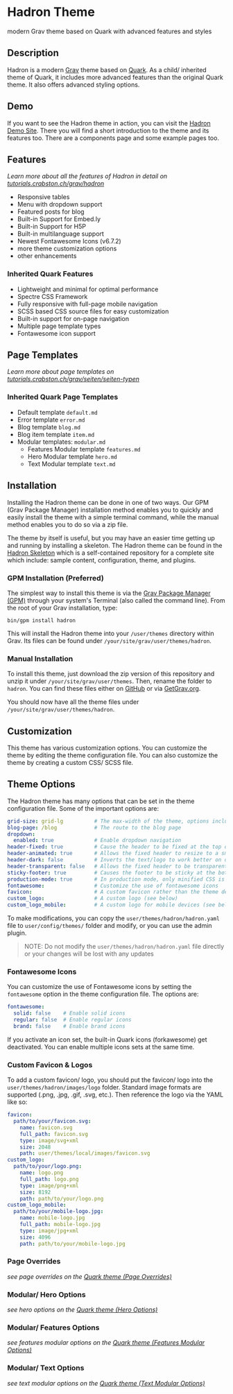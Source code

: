 # Hadron Theme
modern Grav theme based on Quark with advanced features and styles

## Description
Hadron is a modern [Grav](https://getgrav.org) theme based on [Quark](https://github.com/getgrav/grav-theme-quark). As a child/ inherited theme of Quark, it includes more advanced features than the original Quark theme. It also offers advanced styling options.

## Demo
If you want to see the Hadron theme in action, you can visit the [Hadron Demo Site](https://grav.demo.crabston.dev). There you will find a short introduction to the theme and its features too. There are a components page and some example pages too.

## Features
_Learn more about all the features of Hadron in detail on [tutorials.crabston.ch/grav/hadron](https://tutorials.crabston.ch/grav/hadron)_

- Responsive tables
- Menu with dropdown support
- Featured posts for blog
- Built-in Support for Embed.ly
- Built-in Support for H5P
- Built-in multilanguage support
- Newest Fontawesome Icons (v6.7.2)
- more theme customization options
- other enhancements

### Inherited Quark Features
- Lightweight and minimal for optimal performance
- Spectre CSS Framework
- Fully responsive with full-page mobile navigation
- SCSS based CSS source files for easy customization
- Built-in support for on-page navigation
- Multiple page template types
- Fontawesome icon support

## Page Templates
_Learn more about page templates on [tutorials.crabston.ch/grav/seiten/seiten-typen](https://tutorials.crabston.ch/grav/seiten/seiten-typen)_

### Inherited Quark Page Templates
- Default template `default.md`
- Error template `error.md`
- Blog template `blog.md`
- Blog item template `item.md`
- Modular templates: `modular.md`
  - Features Modular template `features.md`
  - Hero Modular template `hero.md`
  - Text Modular template `text.md`

## Installation
Installing the Hadron theme can be done in one of two ways. Our GPM (Grav Package Manager) installation method enables you to quickly and easily install the theme with a simple terminal command, while the manual method enables you to do so via a zip file.

The theme by itself is useful, but you may have an easier time getting up and running by installing a skeleton. The Hadron theme can be found in the [Hadron Skeleton](https://github.com/Crabston/grav-demo) which is a self-contained repository for a complete site which include: sample content, configuration, theme, and plugins.

### GPM Installation (Preferred)
The simplest way to install this theme is via the [Grav Package Manager (GPM)](http://learn.getgrav.org/advanced/grav-gpm) through your system's Terminal (also called the command line). From the root of your Grav installation, type:

    bin/gpm install hadron

This will install the Hadron theme into your `/user/themes` directory within Grav. Its files can be found under `/your/site/grav/user/themes/hadron`.

### Manual Installation
To install this theme, just download the zip version of this repository and unzip it under `/your/site/grav/user/themes`. Then, rename the folder to `hadron`. You can find these files either on [GitHub](https://github.com/Crabston/grav-theme-hadron) or via [GetGrav.org](http://getgrav.org/downloads/themes).

You should now have all the theme files under `/your/site/grav/user/themes/hadron`.

## Customization
This theme has various customization options. You can customize the theme by editing the theme configuration file. You can also customize the theme by creating a custom CSS/ SCSS file.

## Theme Options
The Hadron theme has many options that can be set in the theme configuration file. Some of the important options are:

```yaml
grid-size: grid-lg          # The max-width of the theme, options include: `grid-xl`, `grid-lg`, and `grid-md`
blog-page: /blog            # The route to the blog page
dropdown:
  enabled: true             # Enable dropdown navigation
header-fixed: true          # Cause the header to be fixed at the top of the browser
header-animated: true       # Allows the fixed header to resize to a smaller header when scrolled
header-dark: false          # Inverts the text/logo to work better on dark backgrounds
header-transparent: false   # Allows the fixed header to be transparent over the page
sticky-footer: true         # Causes the footer to be sticky at the bottom of the page
production-mode: true       # In production mode, only minified CSS is used. When disabled, nested CSS with sourcemaps are enabled
fontawesome:                # Customize the use of fontawesome icons
favicon:                    # A custom favicon rather than the theme default (see below for more information)
custom_logo:                # A custom logo (see below)
custom_logo_mobile:         # A custom logo for mobile devices (see below)
```

To make modifications, you can copy the `user/themes/hadron/hadron.yaml` file to `user/config/themes/` folder and modify, or you can use the admin plugin.

> NOTE: Do not modify the `user/themes/hadron/hadron.yaml` file directly or your changes will be lost with any updates

### Fontawesome Icons
You can customize the use of Fontawesome icons by setting the `fontawesome` option in the theme configuration file. The options are:

```yaml
fontawesome:
  solid: false    # Enable solid icons
  regular: false  # Enable regular icons
  brand: false    # Enable brand icons
```
If you activate an icon set, the built-in Quark icons (forkawesome) get deactivated. You can enable multiple icons sets at the same time.

### Custom Favicon & Logos
To add a custom favicon/ logo, you should put the favicon/ logo into the `user/themes/hadron/images/logo` folder. Standard image formats are supported (.png, .jpg, .gif, .svg, etc.). Then reference the logo via the YAML like so:

```yaml
favicon:
  path/to/your/favicon.svg:
    name: favicon.svg
    full_path: favicon.svg
    type: image/svg+xml
    size: 2048
    path: user/themes/local/images/favicon.svg
custom_logo:
  path/to/your/logo.png:
    name: logo.png
    full_path: logo.png
    type: image/png+xml
    size: 8192
    path: path/to/your/logo.png
custom_logo_mobile:
  path/to/your/mobile-logo.jpg:
    name: mobile-logo.jpg
    full_path: mobile-logo.jpg
    type: image/jpg+xml
    size: 4096
    path: path/to/your/mobile-logo.jpg
```

### Page Overrides
_see page overrides on the [Quark theme (Page Overrides)](https://github.com/getgrav/grav-theme-quark#page-overrides)_

### Modular/ Hero Options
_see hero options on the [Quark theme (Hero Options)](https://github.com/getgrav/grav-theme-quark#hero-options)_

### Modular/ Features Options
_see features modular options on the [Quark theme (Features Modular Options)](https://github.com/getgrav/grav-theme-quark#features-modular-options)_

### Modular/ Text Options
_see text modular options on the [Quark theme  (Text Modular Options)](https://github.com/getgrav/grav-theme-quark#text-modular-options)_
